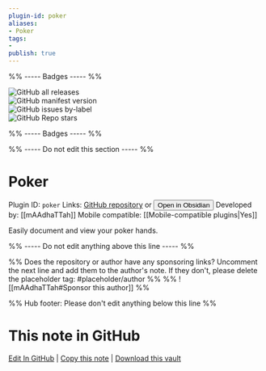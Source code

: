 ```yaml
---
plugin-id: poker
aliases:
- Poker
tags: 
- 
publish: true
---
```


%% ----- Badges ----- %%

![GitHub all releases](https://img.shields.io/github/downloads/mAAdhaTTah/obsidian-poker/total?color=573E7A&logo=github&style=for-the-badge)   
![GitHub manifest version](https://img.shields.io/github/manifest-json/v/mAAdhaTTah/obsidian-poker?color=573E7A&logo=github&style=for-the-badge)   
![GitHub issues by-label](https://img.shields.io/github/issues/mAAdhaTTah/obsidian-poker/help%20wanted?color=573E7A&logo=github&style=for-the-badge)   
![GitHub Repo stars](https://img.shields.io/github/stars/mAAdhaTTah/obsidian-poker?color=573E7A&logo=github&style=for-the-badge)

%% ----- Badges ----- %%

%% ----- Do not edit this section ----- %%

# Poker

Plugin ID: `poker`
Links: [GitHub repository](https://github.com/mAAdhaTTah/obsidian-poker) or [<button id=HH>Open in Obsidian</button>](obsidian://show-plugin?id=poker)
Developed by: [[mAAdhaTTah]]
Mobile compatible: [[Mobile-compatible plugins|Yes]]

Easily document and view your poker hands.

%% ----- Do not edit anything above this line ----- %% 

%% Does the repository or author have any sponsoring links? Uncomment the next line and add them to the author's note. If they don't, please delete the placeholder tag: #placeholder/author %%
%% ![[mAAdhaTTah#Sponsor this author]] %%

%% Hub footer: Please don't edit anything below this line %%

# This note in GitHub

<span class="git-footer">[Edit In GitHub](https://github.dev/obsidian-community/obsidian-hub/blob/main/02%20-%20Community%20Expansions/02.05%20All%20Community%20Expansions/Plugins/poker.md "git-hub-edit-note") | [Copy this note](https://raw.githubusercontent.com/obsidian-community/obsidian-hub/main/02%20-%20Community%20Expansions/02.05%20All%20Community%20Expansions/Plugins/poker.md "git-hub-copy-note") | [Download this vault](https://github.com/obsidian-community/obsidian-hub/archive/refs/heads/main.zip "git-hub-download-vault") </span>
